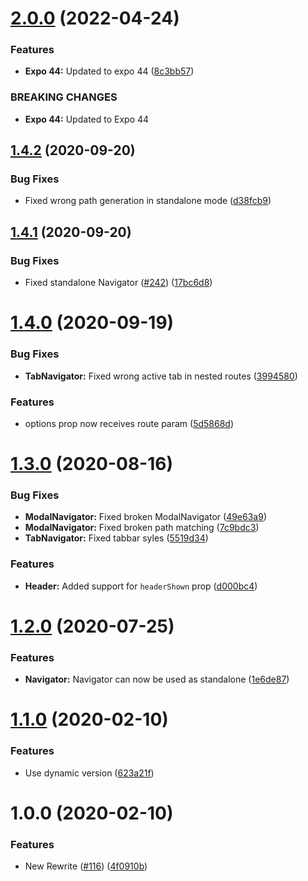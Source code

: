 # [2.0.0](https://github.com/BlueBaseJS/plugin-react-router/compare/v1.4.2...v2.0.0) (2022-04-24)

### Features

*   **Expo 44:** Updated to expo 44 ([8c3bb57](https://github.com/BlueBaseJS/plugin-react-router/commit/8c3bb57df9febc7d5a8f2fe543e3bd093d5cd582))

### BREAKING CHANGES

*   **Expo 44:** Updated to Expo 44

## [1.4.2](https://github.com/BlueBaseJS/plugin-react-router/compare/v1.4.1...v1.4.2) (2020-09-20)

### Bug Fixes

*   Fixed wrong path generation in standalone mode ([d38fcb9](https://github.com/BlueBaseJS/plugin-react-router/commit/d38fcb9463d01ea508f99aea760e20c05434a87f))

## [1.4.1](https://github.com/BlueBaseJS/plugin-react-router/compare/v1.4.0...v1.4.1) (2020-09-20)

### Bug Fixes

*   Fixed standalone Navigator ([#242](https://github.com/BlueBaseJS/plugin-react-router/issues/242)) ([17bc6d8](https://github.com/BlueBaseJS/plugin-react-router/commit/17bc6d83dc7a15cd7993622b3be649cab5791ca6))

# [1.4.0](https://github.com/BlueBaseJS/plugin-react-router/compare/v1.3.0...v1.4.0) (2020-09-19)

### Bug Fixes

*   **TabNavigator:** Fixed wrong active tab in nested routes ([3994580](https://github.com/BlueBaseJS/plugin-react-router/commit/3994580676a06508c200c4e417027ed596436e98))

### Features

*   options prop now receives route param ([5d5868d](https://github.com/BlueBaseJS/plugin-react-router/commit/5d5868d08c998c4e39a7a5853fc4d56d8b7c159c))

# [1.3.0](https://github.com/BlueBaseJS/plugin-react-router/compare/v1.2.0...v1.3.0) (2020-08-16)

### Bug Fixes

*   **ModalNavigator:** Fixed broken ModalNavigator ([49e63a9](https://github.com/BlueBaseJS/plugin-react-router/commit/49e63a9b6b980a57a50cbb20523d899be14a948d))
*   **ModalNavigator:** Fixed broken path matching ([7c9bdc3](https://github.com/BlueBaseJS/plugin-react-router/commit/7c9bdc3e8111fd9a5b558429e95628a32a4809e7))
*   **TabNavigator:** Fixed tabbar syles ([5519d34](https://github.com/BlueBaseJS/plugin-react-router/commit/5519d342a6898517a7d51c23dba64883f45121d2))

### Features

*   **Header:** Added support for `headerShown` prop ([d000bc4](https://github.com/BlueBaseJS/plugin-react-router/commit/d000bc4d3bf6d6790ff672135a8ca1edfef4ba81))

# [1.2.0](https://github.com/BlueBaseJS/plugin-react-router/compare/v1.1.0...v1.2.0) (2020-07-25)

### Features

*   **Navigator:** Navigator can now be used as standalone ([1e6de87](https://github.com/BlueBaseJS/plugin-react-router/commit/1e6de87df2eb4c8b3df0cf978aa7aca1fea43e27))

# [1.1.0](https://github.com/BlueBaseJS/plugin-react-router/compare/v1.0.0...v1.1.0) (2020-02-10)

### Features

*   Use dynamic version ([623a21f](https://github.com/BlueBaseJS/plugin-react-router/commit/623a21fc79e9c6774017c567a2733749ff240f0c))

# 1.0.0 (2020-02-10)

### Features

*   New Rewrite ([#116](https://github.com/BlueBaseJS/plugin-react-router/issues/116)) ([4f0910b](https://github.com/BlueBaseJS/plugin-react-router/commit/4f0910ba67e817eabd51fe55bece78bd2a1d5d94))
